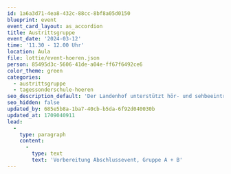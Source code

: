 ```yaml
---
id: 1a6a3d71-4ea8-432c-88cc-8bf8a05d0150
blueprint: event
event_card_layout: as_accordion
title: Austrittsgruppe
event_date: '2024-03-12'
time: '11.30 - 12.00 Uhr'
location: Aula
file: lottie/event-hoeren.json
person: 85495d3c-5606-41de-a04e-ff67f6492ce6
color_theme: green
categories:
  - austrittsgruppe
  - tagessonderschule-hoeren
seo_description_default: 'Der Landenhof unterstützt hör- und sehbeeinträchtigte Kinder & Jugendliche in ihrem selbstbestimmten Leben durch Förderung ihrer Fähigkeiten & Entwicklung'
seo_hidden: false
updated_by: 685e5b8a-1ba7-40cb-b5da-6f92d040030b
updated_at: 1709040911
lead:
  -
    type: paragraph
    content:
      -
        type: text
        text: 'Vorbereitung Abschlussevent, Gruppe A + B'
---
```


